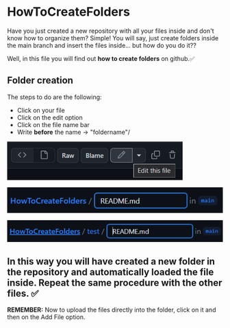 # HowToCreateFolders
Have you just created a new repository with all your files inside and don't know how to organize them?
Simple! You will say, just create folders inside the main branch and insert the files inside... but how do you do it??

Well, in this file you will find out **how to create folders** on github.✅

## Folder creation
The steps to do are the following:
- Click on your file
- Click on the edit option
- Click on the file name bar
- Write **before** the name -> "foldername"/

![Screen4](https://github.com/RiccardoZag/HowToCreateFolders/blob/main/Tutorial_ITA/Screen4.png)

![Screen2](https://github.com/RiccardoZag/HowToCreateFolders/blob/main/Tutorial_ITA/Screen2.png)

![Screen3](https://github.com/RiccardoZag/HowToCreateFolders/blob/main/Tutorial_ITA/Screen3.png)

In this way you will have created a new folder in the repository and automatically loaded the file inside.
Repeat the same procedure with the other files. ✅
---
**REMEMBER:**
Now to upload the files directly into the folder, click on it and then on the Add File option.
